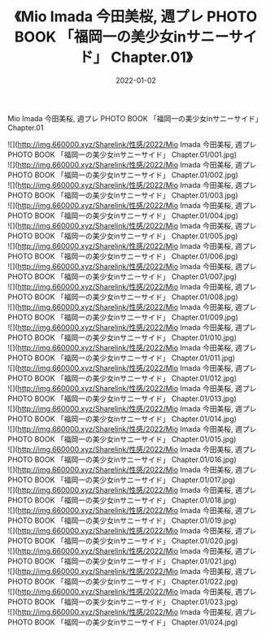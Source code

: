 ﻿---
layout: post
title:  《Mio Imada 今田美桜, 週プレ PHOTO BOOK 「福岡一の美少女inサニーサイド」 Chapter.01》
date:   2022-01-02
img: http://img.660000.xyz/Sharelink/性感/2022/Mio Imada 今田美桜, 週プレ PHOTO BOOK 「福岡一の美少女inサニーサイド」 Chapter.01/000.jpg
categories: [美女, 清纯, 唯美]
---

Mio Imada 今田美桜, 週プレ PHOTO BOOK 「福岡一の美少女inサニーサイド」 Chapter.01

  ![](http://img.660000.xyz/Sharelink/性感/2022/Mio Imada 今田美桜, 週プレ PHOTO BOOK 「福岡一の美少女inサニーサイド」 Chapter.01/001.jpg) <br> ![](http://img.660000.xyz/Sharelink/性感/2022/Mio Imada 今田美桜, 週プレ PHOTO BOOK 「福岡一の美少女inサニーサイド」 Chapter.01/002.jpg) <br> ![](http://img.660000.xyz/Sharelink/性感/2022/Mio Imada 今田美桜, 週プレ PHOTO BOOK 「福岡一の美少女inサニーサイド」 Chapter.01/003.jpg) <br> ![](http://img.660000.xyz/Sharelink/性感/2022/Mio Imada 今田美桜, 週プレ PHOTO BOOK 「福岡一の美少女inサニーサイド」 Chapter.01/004.jpg) <br> ![](http://img.660000.xyz/Sharelink/性感/2022/Mio Imada 今田美桜, 週プレ PHOTO BOOK 「福岡一の美少女inサニーサイド」 Chapter.01/005.jpg) <br> ![](http://img.660000.xyz/Sharelink/性感/2022/Mio Imada 今田美桜, 週プレ PHOTO BOOK 「福岡一の美少女inサニーサイド」 Chapter.01/006.jpg) <br> ![](http://img.660000.xyz/Sharelink/性感/2022/Mio Imada 今田美桜, 週プレ PHOTO BOOK 「福岡一の美少女inサニーサイド」 Chapter.01/007.jpg) <br> ![](http://img.660000.xyz/Sharelink/性感/2022/Mio Imada 今田美桜, 週プレ PHOTO BOOK 「福岡一の美少女inサニーサイド」 Chapter.01/008.jpg) <br> ![](http://img.660000.xyz/Sharelink/性感/2022/Mio Imada 今田美桜, 週プレ PHOTO BOOK 「福岡一の美少女inサニーサイド」 Chapter.01/009.jpg) <br> ![](http://img.660000.xyz/Sharelink/性感/2022/Mio Imada 今田美桜, 週プレ PHOTO BOOK 「福岡一の美少女inサニーサイド」 Chapter.01/010.jpg) <br> ![](http://img.660000.xyz/Sharelink/性感/2022/Mio Imada 今田美桜, 週プレ PHOTO BOOK 「福岡一の美少女inサニーサイド」 Chapter.01/011.jpg) <br> ![](http://img.660000.xyz/Sharelink/性感/2022/Mio Imada 今田美桜, 週プレ PHOTO BOOK 「福岡一の美少女inサニーサイド」 Chapter.01/012.jpg) <br> ![](http://img.660000.xyz/Sharelink/性感/2022/Mio Imada 今田美桜, 週プレ PHOTO BOOK 「福岡一の美少女inサニーサイド」 Chapter.01/013.jpg) <br> ![](http://img.660000.xyz/Sharelink/性感/2022/Mio Imada 今田美桜, 週プレ PHOTO BOOK 「福岡一の美少女inサニーサイド」 Chapter.01/014.jpg) <br> ![](http://img.660000.xyz/Sharelink/性感/2022/Mio Imada 今田美桜, 週プレ PHOTO BOOK 「福岡一の美少女inサニーサイド」 Chapter.01/015.jpg) <br> ![](http://img.660000.xyz/Sharelink/性感/2022/Mio Imada 今田美桜, 週プレ PHOTO BOOK 「福岡一の美少女inサニーサイド」 Chapter.01/016.jpg) <br> ![](http://img.660000.xyz/Sharelink/性感/2022/Mio Imada 今田美桜, 週プレ PHOTO BOOK 「福岡一の美少女inサニーサイド」 Chapter.01/017.jpg) <br> ![](http://img.660000.xyz/Sharelink/性感/2022/Mio Imada 今田美桜, 週プレ PHOTO BOOK 「福岡一の美少女inサニーサイド」 Chapter.01/018.jpg) <br> ![](http://img.660000.xyz/Sharelink/性感/2022/Mio Imada 今田美桜, 週プレ PHOTO BOOK 「福岡一の美少女inサニーサイド」 Chapter.01/019.jpg) <br> ![](http://img.660000.xyz/Sharelink/性感/2022/Mio Imada 今田美桜, 週プレ PHOTO BOOK 「福岡一の美少女inサニーサイド」 Chapter.01/020.jpg) <br> ![](http://img.660000.xyz/Sharelink/性感/2022/Mio Imada 今田美桜, 週プレ PHOTO BOOK 「福岡一の美少女inサニーサイド」 Chapter.01/021.jpg) <br> ![](http://img.660000.xyz/Sharelink/性感/2022/Mio Imada 今田美桜, 週プレ PHOTO BOOK 「福岡一の美少女inサニーサイド」 Chapter.01/022.jpg) <br> ![](http://img.660000.xyz/Sharelink/性感/2022/Mio Imada 今田美桜, 週プレ PHOTO BOOK 「福岡一の美少女inサニーサイド」 Chapter.01/023.jpg) <br> ![](http://img.660000.xyz/Sharelink/性感/2022/Mio Imada 今田美桜, 週プレ PHOTO BOOK 「福岡一の美少女inサニーサイド」 Chapter.01/024.jpg) <br>